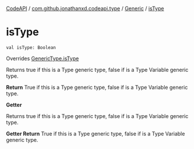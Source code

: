 [CodeAPI](../../index.md) / [com.github.jonathanxd.codeapi.type](../index.md) / [Generic](index.md) / [isType](.)

# isType

`val isType: Boolean`

Overrides [GenericType.isType](../-generic-type/is-type.md)

Returns true if this is a Type generic type, false if is a Type Variable generic type.

**Return**
True if this is a Type generic type, false if is a Type Variable generic type.

**Getter**

Returns true if this is a Type generic type, false if is a Type Variable generic type.

**Getter Return**
True if this is a Type generic type, false if is a Type Variable generic type.

